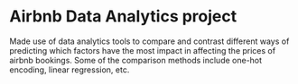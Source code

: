 # Airbnb Data Analytics project

Made use of data analytics tools to compare and contrast different ways of predicting which factors have the most impact in affecting the prices of airbnb bookings.
Some of the comparison methods include one-hot encoding, linear regression, etc. 

